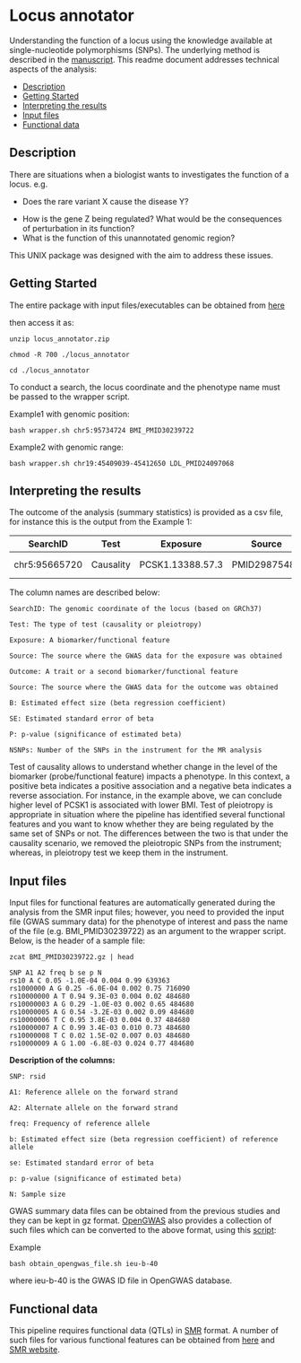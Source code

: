 # Locus annotator
Understanding the function of a locus using the knowledge available at single-nucleotide polymorphisms (SNPs).
The underlying method is described in the [manuscript](https://www.preprints.org/manuscript/202108.0084/v1). This readme document addresses technical aspects of the analysis:

   * [Description](#description)
   * [Getting Started](#getting-started)
   * [Interpreting the results](#interpreting-the-results)
   * [Input files](#input-files)
   * [Functional data](#functional-data)


## Description

There are situations when a biologist wants to investigates the function of a locus. e.g.

- Does the rare variant X cause the disease Y?
* How is the gene Z being regulated? What would be the consequences of perturbation in its function?
* What is the function of this unannotated genomic region?

This UNIX package was designed with the aim to address these issues.


## Getting Started

The entire package with input files/executables can be obtained from [here](https://filr.ottawaheart.ca/ssf/s/readFile/share/2454/2372143190551438567/publicLink/locus_annotator.zip)

then access it as:
```
unzip locus_annotator.zip

chmod -R 700 ./locus_annotator

cd ./locus_annotator
```
To conduct a search, the locus coordinate and the phenotype name must be passed to the wrapper script.

Example1 with genomic position:
```
bash wrapper.sh chr5:95734724 BMI_PMID30239722
```


Example2 with genomic range:
```
bash wrapper.sh chr19:45409039-45412650 LDL_PMID24097068
```

## Interpreting the results

The outcome of the analysis (summary statistics) is provided as a csv file, for instance this is the output from the Example 1:

| SearchID      | Test      | Exposure         | Source       | Outcome | Outcome      | B     | SE        | P        | NSNPs |
|---------------|-----------|------------------|--------------|---------|--------------|-------|-----------|----------|-------|
| chr5:95665720 | Causality | PCSK1.13388.57.3 | PMID29875488 | BMI     | PMID30239722 | -0.02 | 0.002 | 4E-19 | 17    |

The column names are described below:
```
SearchID: The genomic coordinate of the locus (based on GRCh37)

Test: The type of test (causality or pleiotropy)

Exposure: A biomarker/functional feature

Source: The source where the GWAS data for the exposure was obtained

Outcome: A trait or a second biomarker/functional feature

Source: The source where the GWAS data for the outcome was obtained

B: Estimated effect size (beta regression coefficient)

SE: Estimated standard error of beta

P: p-value (significance of estimated beta)

NSNPs: Number of the SNPs in the instrument for the MR analysis
```

Test of causality allows to understand whether change in the level of the biomarker (probe/functional feature) impacts a phenotype. In this context, a positive beta indicates a positive association and a negative beta indicates a reverse association. For instance, in the example above, we can conclude higher level of PCSK1 is associated with lower BMI. Test of pleiotropy is appropriate in situation where the pipeline has identified several functional features and you want to know whether they are being regulated by the same set of SNPs or not. The differences between the two is that under the causality scenario, we removed the pleiotropic SNPs from the instrument; whereas, in pleiotropy test we keep them in the instrument.


## Input files

Input files for functional features are automatically generated during the analysis from the SMR input files; however, you need to provided the input file (GWAS summary data) for the phenotype of interest and pass the name of the file (e.g. BMI_PMID30239722) as an argument to the wrapper script. Below, is the header of a sample file:

```
zcat BMI_PMID30239722.gz | head

SNP A1 A2 freq b se p N
rs10 A C 0.05 -1.0E-04 0.004 0.99 639363
rs1000000 A G 0.25 -6.0E-04 0.002 0.75 716090
rs10000000 A T 0.94 9.3E-03 0.004 0.02 484680
rs10000003 A G 0.29 -1.0E-03 0.002 0.65 484680
rs10000005 A G 0.54 -3.2E-03 0.002 0.09 484680
rs10000006 T C 0.95 3.8E-03 0.004 0.37 484680
rs10000007 A C 0.99 3.4E-03 0.010 0.73 484680
rs10000008 T C 0.02 1.5E-02 0.007 0.03 484680
rs10000009 A G 1.00 -6.8E-03 0.024 0.77 484680
```

**Description of the columns:**
```
SNP: rsid

A1: Reference allele on the forward strand

A2: Alternate allele on the forward strand

freq: Frequency of reference allele

b: Estimated effect size (beta regression coefficient) of reference allele

se: Estimated standard error of beta

p: p-value (significance of estimated beta)

N: Sample size
```

GWAS summary data files can be obtained from the previous studies and they can be kept in gz format. [OpenGWAS](https://gwas.mrcieu.ac.uk/) also provides a collection of such files which can be converted to the above format, using this [script](obtain_opengwas_file.sh):

Example
```
bash obtain_opengwas_file.sh ieu-b-40
```
where ieu-b-40 is the GWAS ID file in OpenGWAS database.


## Functional data

This pipeline requires functional data (QTLs) in [SMR](https://cnsgenomics.com/software/smr/#DataManagement) format. A number of such files for various functional features can be obtained from [here](https://filr.ottawaheart.ca/ssf/s/readFile/share/1438/6705413317368203034/publicLink/QTL_data.zip) and [SMR website](https://cnsgenomics.com/software/smr/#DataResource).
